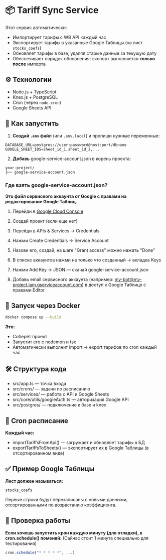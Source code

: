 # 📦 Tariff Sync Service

Этот сервис автоматически:

- Импортирует тарифы с WB API каждый час
- Экспортирует тарифы в указанные Google Таблицы (на лист `stocks_coefs`)
- Обновляет тарифы в базе, удаляя старые данные за текущую дату
- Обеспечивает порядок обновления: экспорт выполняется **только после** импорта

## ⚙️ Технологии

- Node.js + TypeScript
- Knex.js + PostgreSQL
- Cron (через `node-cron`)
- Google Sheets API

## 🚀 Как запустить

1. **Создай `.env` файл** (или `.env.local`) и пропиши нужные переменные:

```env
DATABASE_URL=postgres://user:password@host:port/dbname
GOOGLE_SHEET_IDS=sheet_id_1,sheet_id_2,...
```

2. **Добавь** google-service-account.json в корень проекта:

```bash
your-project/
├── google-service-account.json
```

### Где взять google-service-account.json?

**Это файл сервисного аккаунта от Google с правами на редактирование Google Таблиц.**
1. Перейди в [Google Cloud Console](https://console.cloud.google.com/)

2. Создай проект (если еще нет)

3. Перейди в APIs & Services → Credentials

4. Нажми Create Credentials → Service Account

5. Назови его, создай, на шаге "Grant access" можно нажать "Done"

6. В списке аккаунтов нажми на только что созданный → вкладка Keys

7. Нажми Add Key → JSON — скачай google-service-account.json

8. Добавь email сервисного аккаунта (например: my-bot@my-project.iam.gserviceaccount.com) в доступ к Google Таблице с правами Editor

## 🐳 Запуск через Docker

```bash
docker compose up --build
```

**Это:**

- Соберёт проект
- Запустит его с nodemon и tsx
- Автоматически выполнит import → export тарифов по cron каждый час

## 🛠 Структура кода

- src/app.ts — точка входа
- src/crons/ — задачи по расписанию
- src/services/ — работа с API и Google Sheets
- src/core/utils/googleAuth.ts — авторизация Google API
- src/postgres/ — подключение к базе и knex

## 📅 Cron расписание

**Каждый час:**

- importTariffsFromApi() — загружает и обновляет тарифы в БД
- exportTariffsToSheets() — экспортирует их в Google Таблицы (в отсортированном виде)

## ✅ Пример Google Таблицы

**Лист должен называться:**

```text
stocks_coefs
```

Первые строки будут перезаписаны с новыми данными, отсортированными по возрастанию коэффициента.

## 🧪 Проверка работы

**Если хочешь запустить крон каждую минуту (для отладки), в cron.schedule() поменяй:**
(Сайчас стоит 1 минута специально для тестирования)

```ts
cron.schedule("* * * * *", ...)
```

